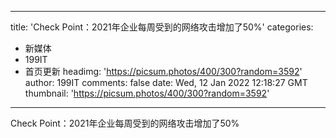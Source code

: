 
---
title: 'Check Point：2021年企业每周受到的网络攻击增加了50%'
categories: 
 - 新媒体
 - 199IT
 - 首页更新
headimg: 'https://picsum.photos/400/300?random=3592'
author: 199IT
comments: false
date: Wed, 12 Jan 2022 12:18:27 GMT
thumbnail: 'https://picsum.photos/400/300?random=3592'
---

<div>   
Check Point：2021年企业每周受到的网络攻击增加了50%  
</div>
            